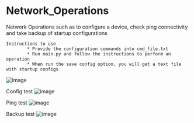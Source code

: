# Network_Operations
Network Operations such as to configure a device, check ping connectivity and take backup of startup configurations

	Instructions to use
			* Provide the configuration commands into cmd_file.txt
			* Run main.py and follow the instructions to perform an operation
			* When run the save config option, you will get a text file with startup configs

![image](https://user-images.githubusercontent.com/63805419/139710356-fd6f571d-b96a-4df3-8922-03ab8816bb6f.png)

Config test
![image](https://user-images.githubusercontent.com/63805419/139710413-13ed7a00-5775-4f96-ba5b-25943f109c9d.png)

Ping test
![image](https://user-images.githubusercontent.com/63805419/139710489-36836183-6e07-42cf-a167-6a43438239a4.png)

Backup test
![image](https://user-images.githubusercontent.com/63805419/139710550-d106f1c3-e70c-4956-9a92-38233e84cec7.png)

			

